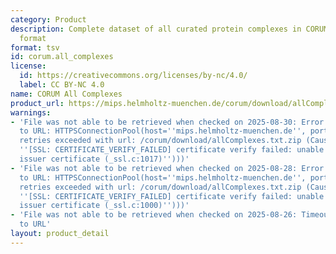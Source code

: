 ```yaml
---
category: Product
description: Complete dataset of all curated protein complexes in CORUM in tab-delimited
  format
format: tsv
id: corum.all_complexes
license:
  id: https://creativecommons.org/licenses/by-nc/4.0/
  label: CC BY-NC 4.0
name: CORUM All Complexes
product_url: https://mips.helmholtz-muenchen.de/corum/download/allComplexes.txt.zip
warnings:
- 'File was not able to be retrieved when checked on 2025-08-30: Error connecting
  to URL: HTTPSConnectionPool(host=''mips.helmholtz-muenchen.de'', port=443): Max
  retries exceeded with url: /corum/download/allComplexes.txt.zip (Caused by SSLError(SSLCertVerificationError(1,
  ''[SSL: CERTIFICATE_VERIFY_FAILED] certificate verify failed: unable to get local
  issuer certificate (_ssl.c:1017)'')))'
- 'File was not able to be retrieved when checked on 2025-08-28: Error connecting
  to URL: HTTPSConnectionPool(host=''mips.helmholtz-muenchen.de'', port=443): Max
  retries exceeded with url: /corum/download/allComplexes.txt.zip (Caused by SSLError(SSLCertVerificationError(1,
  ''[SSL: CERTIFICATE_VERIFY_FAILED] certificate verify failed: unable to get local
  issuer certificate (_ssl.c:1000)'')))'
- 'File was not able to be retrieved when checked on 2025-08-26: Timeout connecting
  to URL'
layout: product_detail
---
```

